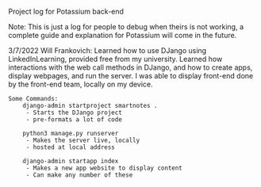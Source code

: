 Project log for Potassium back-end

Note:
    This is just a log for people to debug when theirs is not working, a complete guide and explanation for Potassium will come in the future.

3/7/2022 Will Frankovich:
    Learned how to use DJango using LinkedInLearning, provided free from my university. Learned how interactions with the web call methods in DJango, and how to create apps, display webpages, and run the server. I was able to display front-end done by the front-end team, locally on my device. 

    Some Commands:
        django-admin startproject smartnotes . 
         - Starts the DJango project
         - pre-formats a lot of code

        python3 manage.py runserver  
         - Makes the server live, locally
         - hosted at local address

        django-admin startapp index
         - Makes a new app website to display content
         - Can make any number of these 
    






    


